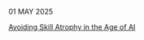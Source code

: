 01 MAY 2025

[Avoiding Skill Atrophy in the Age of AI](https://addyo.substack.com/p/avoiding-skill-atrophy-in-the-age)